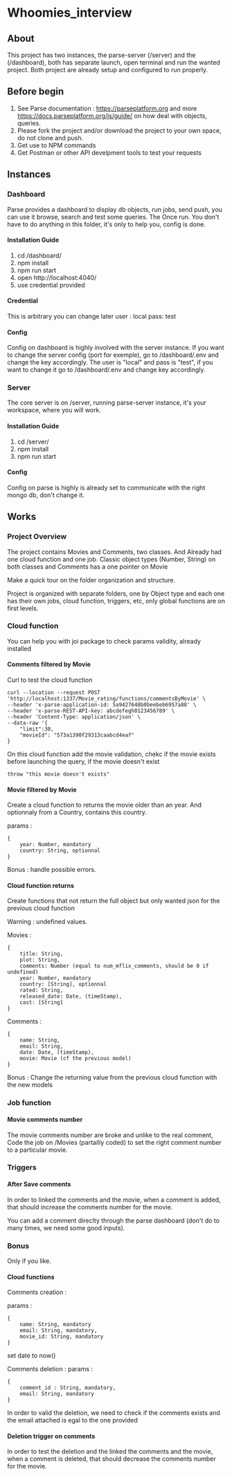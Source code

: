 # Whoomies_interview

## About 

This project has two instances, the parse-server (/server) and the (/dashboard), both has separate launch, open terminal and run the wanted project. Both project are already setup and configured to run properly. 

## Before begin 
 
1. See Parse documentation : https://parseplatform.org and more https://docs.parseplatform.org/js/guide/ on how deal with objects, queries. 
2. Please fork the project and/or download the project to your own space, do not clone and push. 
3. Get use to NPM commands
4. Get Postman or other API develpment tools to test your requests

## Instances 

### Dashboard 

Parse provides a dashboard to display db objects, run jobs, send push, you can use it browse, search and test some queries. The 
Once run. You don't have to do anything in this folder, it's only to help you, config is done. 

#### Installation Guide
1. cd /dashboard/
2. npm install
3. npm run start
4. open http://localhost:4040/ 
5. use credential provided 

#### Credential 
This is arbitrary you can change later
user : local
pass: test

#### Config 
Config on dashboard is highly involved with the server instance. 
If you want to change the server config (port for exemple), go to /dashboard/.env and change the key accordingly. 
The user is "local" and pass is "test", if you want to change it go to /dashboard/.env and change key accordingly. 

### Server 

The core server is on /server, running parse-server instance, it's your workspace, where you will work. 

#### Installation Guide
1. cd /server/
2. npm install
3. npm run start

#### Config 
Config on parse is highly is already set to communicate with the right mongo db, don't change it.  

## Works 
### Project Overview
The project contains Movies and Comments, two classes. And Already had one cloud function and one job. Classic object types (Number, String) on both classes and Comments has a one pointer on Movie 

Make a quick tour on the folder organization and structure. 

Project is organized with separate folders, one by Object type and each one has their own jobs, cloud function, triggers, etc, only global functions are on first levels.  

### Cloud function 
You can help you with joi package to check params validity, already installed

#### Comments filtered by Movie
Curl to test the cloud function 
```
curl --location --request POST 'http://localhost:1337/Movie_rating/functions/commentsByMovie' \
--header 'x-parse-application-id: 5a9427648b0beebeb6957a88' \
--header 'x-parse-REST-API-key: abcdefegh0123456789' \
--header 'Content-Type: application/json' \
--data-raw '{
	"limit":30,
	"movieId": "573a1390f29313caabcd4eaf"
}
```

On this cloud function add the movie validation, chekc if the movie exists before launching the query, if the movie doesn't exist 
```
throw "this movie doesn't exists"
```



#### Movie filtered by Movie

Create a cloud function to returns the movie older than an year. And optionnaly from a Country, contains this country.  

params : 
```
{
    year: Number, mandatory
    country: String, optionnal 
}
```

Bonus : handle possible errors. 

#### Cloud function returns

Create functions that not return the full object but only wanted json for the previous cloud function

Warning : undefined values. 

Movies : 
```
{
    title: String,
    plot: String,
    comments: Number (equal to num_mflix_comments, should be 0 if undefined)
    year: Number, mandatory
    country: [String], optionnal 
    rated: String,
    released_date: Date, (timeStamp),
    cast: [String]
}
```

Comments : 
```
{
    name: String,
    email: String,
    date: Date, (timeStamp),
    movie: Movie (cf the previous model)
}
```

Bonus : Change the returning value from the previous cloud function with the new models 

### Job function 

#### Movie comments number 

The movie comments number are broke and unlike to the real comment, Code the job on /Movies (partailly coded) to set the right comment number to a particular movie.  

### Triggers 

#### After Save comments
In order to linked the comments and the movie, when a comment is added, that should increase the comments number for the movie. 

You can add a comment direclty through the parse dashboard (don't do to many times, we need some good inputs).

### Bonus 
Only if you like. 

#### Cloud functions
Comments creation : 

params : 
```
{
    name: String, mandatory
    email: String, mandatory,
    movie_id: String, mandatory 
}
```
set date to now()

Comments deletion : 
params : 
```
{
    comment_id : String, mandatory,
    email: String, mandatory
}
```
In order to valid the deletion, we need to check if the comments exists and the email attached is egal to the one provided

#### Deletion trigger on comments
In order to test the deletion and the linked the comments and the movie, when a comment is deleted, that should decrease the comments number for the movie. 